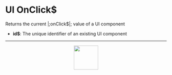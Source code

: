 # UI OnClick&dollar;
Returns the current |;onClick&dollar;|; value of a UI component
- **id&dollar;**: The unique identifier of an existing UI component
---
<p align="center"><img valign="middle" width="76px" src="https://drive.google.com/uc?export=view&id=1c2KO0LJpvMS9X9CAGV6dOfciR7OWhdKA" /></p>